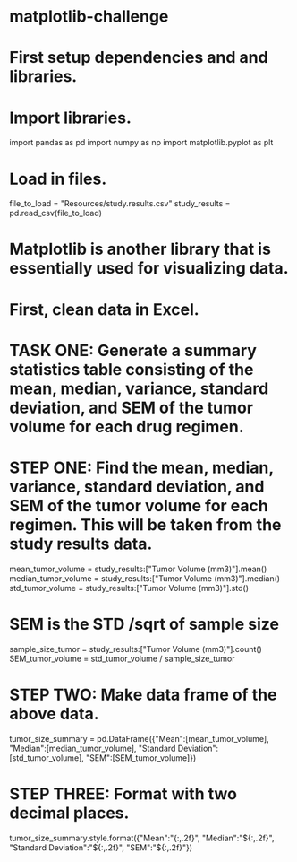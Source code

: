 # matplotlib-challenge
# First setup dependencies and and libraries. 

# Import libraries. 
import pandas as pd
import numpy as np
import matplotlib.pyplot as plt 

# Load in files. 
file_to_load = "Resources/study.results.csv"
study_results = pd.read_csv(file_to_load)

# Matplotlib is another library that is essentially used for visualizing data. 
# First, clean data in Excel. 

# TASK ONE: Generate a summary statistics table consisting of the mean, median, variance, standard deviation, and SEM of the tumor volume for each drug regimen.

# STEP ONE: Find the mean, median, variance, standard deviation, and SEM of the tumor volume for each regimen. This will be taken from the study results data.

mean_tumor_volume = study_results:["Tumor Volume (mm3)"].mean()
median_tumor_volume = study_results:["Tumor Volume (mm3)"].median()
std_tumor_volume = study_results:["Tumor Volume (mm3)"].std()
# SEM is the STD /sqrt of sample size
sample_size_tumor = study_results:["Tumor Volume (mm3)"].count()
SEM_tumor_volume = std_tumor_volume / sample_size_tumor 

# STEP TWO: Make data frame of the above data. 

tumor_size_summary = pd.DataFrame({"Mean":[mean_tumor_volume], "Median":[median_tumor_volume], "Standard Deviation":[std_tumor_volume], "SEM":[SEM_tumor_volume]})

# STEP THREE: Format with two decimal places. 

tumor_size_summary.style.format({"Mean":"{:,.2f}",
                                  "Median":"${:,.2f}",
                                  "Standard Deviation":"${:,.2f}",
                                  "SEM":"${:,.2f}"})
                                  
                                  
